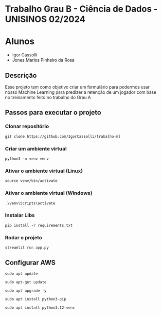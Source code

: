 # Trabalho Grau B - Ciência de Dados - UNISINOS 02/2024

# Alunos
- Igor Cassolli
- Jones Marlos Pinheiro da Rosa

## Descrição
Esse projeto tem como objetivo criar um formulário para podermos usar
nosso Machine Learning para predizer a retenção de um jogador com base no treinamento feito no trabalho do Grau A

## Passos para executar o projeto

### Clonar repositório

```commandline
git clone https://github.com/IgorCassolli/trabalho-ml 
```

### Criar um ambiente virtual

```commandline
python3 -m venv venv 
```

### Ativar o ambiente virtual (Linux)

```commandline
source venv/bin/activate
```

### Ativar o ambiente virtual (Windows)

```commandline
.\venv\Scripts\activate
```

### Instalar Libs

```commandline
pip install -r requirements.txt
```

### Rodar o projeto

```commandline
streamlit run app.py
```

## Configurar AWS
```commandline
sudo apt update
```

```commandline
sudo apt-get update
```

```commandline
sudo apt upgrade -y
```

```commandline
sudo apt install python3-pip
```

```commandline
sudo apt install python3.12-venv
```
